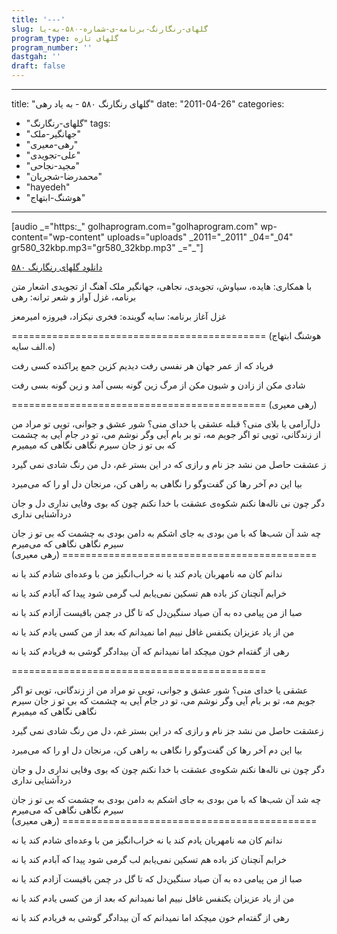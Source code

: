 ```yaml
---
title: '---'
slug: گلهای-رنگارنگ-برنامه-ی-شماره-۵۸۰-به-یا
program_type: گلهای تازه
program_number: ''
dastgah: ''
draft: false
---
```


---
title: "گلهای رنگارنگ ۵۸۰ - به یاد رهی"
date: "2011-04-26"
categories: 
  - "گلهای-رنگارنگ"
tags: 
  - "جهانگیر-ملک"
  - "رهی-معیری"
  - "علی-تجویدی"
  - "مجید-نجاحی"
  - "محمدرضا-شجریان"
  - "hayedeh"
  - "هوشنگ-ابتهاج"
---

\[audio \_="https:\_" golhaprogram.com="golhaprogram.com" wp-content="wp-content" uploads="uploads" \_2011="\_2011" \_04="\_04" gr580\_32kbp.mp3="gr580\_32kbp.mp3" \_="\_"\]

[دانلود گلهای رنگارنگ ۵۸۰](https://golhaprogram.com//wp-content/uploads/2011/04/gr580_32kbp.mp3)

با همکاری: هایده، سیاوش، تجویدی، نجاهی، جهانگیر ملک آهنگ از تجویدی اشعار متن برنامه، غزل آواز و شعر ترانه: رهی

غزل آغاز برنامه: سایه گوینده:‌ فخری نیکزاد، فیروزه امیر‌معز

\============================================ (هوشنگ ابتهاج ه.الف سایه)

فریاد که از عمر جهان هر نفسی رفت دیدیم کزین جمع پراکنده کسی رفت

شادی مکن از زادن و شیون مکن از مرگ زین گونه بسی آمد و زین گونه بسی رفت

\============================================ (رهی معیری)

دل‌آرامی یا‍ بلای منی؟ قبله عشقی یا خدای منی؟ شور عشق و جوانی، تویی تو مراد من از زندگانی، تویی تو اگر جویم مه، تو بر بام آیی وگر نوشم می، تو در جام آیی به چشمت که بی تو ز جان سیرم نگاهی نگاهی که میمیرم

ز عشقت حاصل من نشد جز نام و رازی که در این بستر غم، دل من رنگ شادی نمی گیرد

بیا این دم آخر رها کن گفت‌وگو را نگاهی به راهی کن، مرنجان دل او را که می‌میرد

دگر چون نی ناله‌ها نکنم شکوه‌ی عشقت با خدا نکنم چون که بوی وفایی نداری دل و جان دردآشنایی نداری

چه شد آن شب‌ها که با من بودی به جای اشکم به دامن بودی به چشمت که بی تو ز جان سیرم نگاهی نگاهی که می‌میرم ============================================ (رهی معیری)

ندانم کان مه نامهربان یادم کند یا نه خراب‌انگیز من با وعده‌ای شادم کند یا نه

خرابم آنچنان کز باده هم تسکین نمی‌یابم لب گرمی شود پیدا که آبادم کند یا نه

صبا از من پیامی ده به آن صیاد سنگین‌دل که تا گل در چمن باقیست آزادم کند یا نه

من از یاد عزیزان یکنفس غافل نییم اما نمیدانم که بعد از من کسی یادم کند یا نه

رهی از گفته‌ام خون میچکد اما نمیدانم که آن بیدادگر گوشی به فریادم کند یا نه

\============================================

عشقی یا خدای منی؟ شور عشق و جوانی، تویی تو مراد من از زندگانی، تویی تو اگر جویم مه، تو بر بام آیی وگر نوشم می، تو در جام آیی به چشمت که بی تو ز جان سیرم نگاهی نگاهی که میمیرم

زعشقت حاصل من نشد جز نام و رازی که در این بستر غم، دل من رنگ شادی نمی گیرد

بیا این دم آخر رها کن گفت‌وگو را نگاهی به راهی کن، مرنجان دل او را که می‌میرد

دگر چون نی ناله‌ها نکنم شکوه‌ی عشقت با خدا نکنم چون که بوی وفایی نداری دل و جان دردآشنایی نداری

چه شد آن شب‌ها که با من بودی به جای اشکم به دامن بودی به چشمت که بی تو ز جان سیرم نگاهی نگاهی که می‌میرم ============================================ (رهی معیری)

ندانم کان مه نامهربان یادم کند یا نه خراب‌انگیز من با وعده‌ای شادم کند یا نه

خرابم آنچنان کز باده هم تسکین نمی‌یابم لب گرمی شود پیدا که آبادم کند یا نه

صبا از من پیامی ده به آن صیاد سنگین‌دل که تا گل در چمن باقیست آزادم کند یا نه

من از یاد عزیزان یکنفس غافل نییم اما نمیدانم که بعد از من کسی یادم کند یا نه

رهی از گفته‌ام خون میچکد اما نمیدانم که آن بیدادگر گوشی به فریادم کند یا نه
